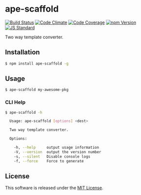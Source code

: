 ape-scaffold
==========

<!---
This file is generated by ape-tmpl. Do not update manually.
--->

<!-- Badge Start -->
<a name="badges"></a>

[![Build Status][bd_travis_shield_url]][bd_travis_url]
[![Code Climate][bd_codeclimate_shield_url]][bd_codeclimate_url]
[![Code Coverage][bd_codeclimate_coverage_shield_url]][bd_codeclimate_url]
[![npm Version][bd_npm_shield_url]][bd_npm_url]
[![JS Standard][bd_standard_shield_url]][bd_standard_url]

[bd_repo_url]: https://github.com/ape-repo/ape-scaffold
[bd_travis_url]: http://travis-ci.org/ape-repo/ape-scaffold
[bd_travis_shield_url]: http://img.shields.io/travis/ape-repo/ape-scaffold.svg?style=flat
[bd_travis_com_url]: http://travis-ci.com/ape-repo/ape-scaffold
[bd_travis_com_shield_url]: https://api.travis-ci.com/ape-repo/ape-scaffold.svg?token=
[bd_license_url]: https://github.com/ape-repo/ape-scaffold/blob/master/LICENSE
[bd_codeclimate_url]: http://codeclimate.com/github/ape-repo/ape-scaffold
[bd_codeclimate_shield_url]: http://img.shields.io/codeclimate/github/ape-repo/ape-scaffold.svg?style=flat
[bd_codeclimate_coverage_shield_url]: http://img.shields.io/codeclimate/coverage/github/ape-repo/ape-scaffold.svg?style=flat
[bd_gemnasium_url]: https://gemnasium.com/ape-repo/ape-scaffold
[bd_gemnasium_shield_url]: https://gemnasium.com/ape-repo/ape-scaffold.svg
[bd_npm_url]: http://www.npmjs.org/package/ape-scaffold
[bd_npm_shield_url]: http://img.shields.io/npm/v/ape-scaffold.svg?style=flat
[bd_standard_url]: http://standardjs.com/
[bd_standard_shield_url]: https://img.shields.io/badge/code%20style-standard-brightgreen.svg

<!-- Badge End -->


<!-- Description Start -->
<a name="description"></a>

Two way template converter.

<!-- Description End -->




<!-- Sections Start -->
<a name="sections"></a>

<!-- Section from "doc/guides/01.Installation.md.hbs" Start -->

<a name="section-doc-guides-01-installation-md"></a>

Installation
-----

```bash
$ npm install ape-scaffold -g
```


<!-- Section from "doc/guides/01.Installation.md.hbs" End -->

<!-- Section from "doc/guides/02.Usage.md.hbs" Start -->

<a name="section-doc-guides-02-usage-md"></a>

Usage
---------

```bash
$ ape-scaffold my-awesome-pkg
```

### CLI Help

```bash
$ ape-scaffold -h

  Usage: ape-scaffold [options] <dest> 

  Two way template converter.

  Options:

    -h, --help     output usage information
    -V, --version  output the version number
    -s, --silent   Disable console logs
    -f, --force    Force to generate


```


<!-- Section from "doc/guides/02.Usage.md.hbs" End -->


<!-- Sections Start -->


<!-- LICENSE Start -->
<a name="license"></a>

License
-------
This software is released under the [MIT License](https://github.com/ape-repo/ape-scaffold/blob/master/LICENSE).

<!-- LICENSE End -->


